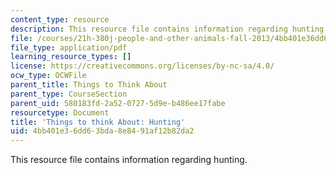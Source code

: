 ```yaml
---
content_type: resource
description: This resource file contains information regarding hunting.
file: /courses/21h-380j-people-and-other-animals-fall-2013/4bb401e36dd63bda8e8491af12b82da2_MIT21H_380F13_read_notes02.pdf
file_type: application/pdf
learning_resource_types: []
license: https://creativecommons.org/licenses/by-nc-sa/4.0/
ocw_type: OCWFile
parent_title: Things to Think About
parent_type: CourseSection
parent_uid: 580183fd-2a52-0727-5d9e-b486ee17fabe
resourcetype: Document
title: 'Things to think About: Hunting'
uid: 4bb401e3-6dd6-3bda-8e84-91af12b82da2
---
```

This resource file contains information regarding hunting.